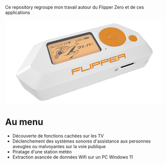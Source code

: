 Ce repository regroupe mon travail autour du Flipper Zero et de ces applications

![Flipper Zero](https://raw.githubusercontent.com/kal-u/FlipperZero/refs/heads/main/flipper.png)

# Au menu
-	Découverte de fonctions cachées sur les TV
-	Déclenchement des systèmes sonores d'assistance aux personnes aveugles ou malvoyantes sur la voie publique
-	Piratage d'une station météo
-	Extraction avancée de données Wifi sur un PC Windows 11
